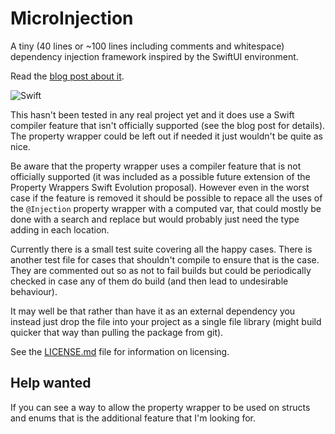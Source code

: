 # MicroInjection

A tiny (40 lines or ~100 lines including comments and whitespace) dependency injection framework inspired by the SwiftUI environment.

Read the [blog post about it](https://blog.human-friendly.com/how-does-the-swiftui-environment-work-and-can-it-be-used-outside-swiftui-for-dependency-injection).

![Swift](https://github.com/josephlord/MicroInjection/workflows/Swift/badge.svg?branch=main)

This hasn't been tested in any real project yet and it does use a Swift compiler feature that isn't officially supported (see the blog post for details). The property wrapper could be left out if needed it just wouldn't be quite as nice.

Be aware that the property wrapper uses a compiler feature that is not officially supported (it was included as a possible future extension of the Property Wrappers Swift Evolution proposal). However even in the worst case if the feature is removed it should be possible to repace all the uses of the `@Injection` property wrapper with a computed var, that could mostly be done with a search and replace but would probably just need the type adding in each location.

Currently there is a small test suite covering all the happy cases. There is another test file for cases that shouldn't compile to ensure that is the case. They are commented out so as not to fail builds but could be periodically checked in case any of them do build (and then lead to undesirable behaviour).

It may well be that rather than have it as an external dependency you instead just drop the file into your project as a single file library (might build quicker that way than pulling the package from git).

See the [LICENSE.md](LICENSE.md) file for information on licensing.

## Help wanted

If you can see a way to allow the property wrapper to be used on structs and enums that is the additional feature that I'm looking for.
